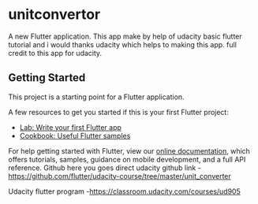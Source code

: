 # unitconvertor

A new Flutter application.
This app make by help of udacity basic flutter tutorial and i would thanks udacity which helps to  making this app.
full credit to this app for udacity.


## Getting Started

This project is a starting point for a Flutter application.

A few resources to get you started if this is your first Flutter project:

- [Lab: Write your first Flutter app](https://flutter.dev/docs/get-started/codelab)
- [Cookbook: Useful Flutter samples](https://flutter.dev/docs/cookbook)

For help getting started with Flutter, view our
[online documentation](https://flutter.dev/docs), which offers tutorials,
samples, guidance on mobile development, and a full API reference.
Github
here you goes direct udacity github link
-https://github.com/flutter/udacity-course/tree/master/unit_converter

Udacity flutter program
-https://classroom.udacity.com/courses/ud905
